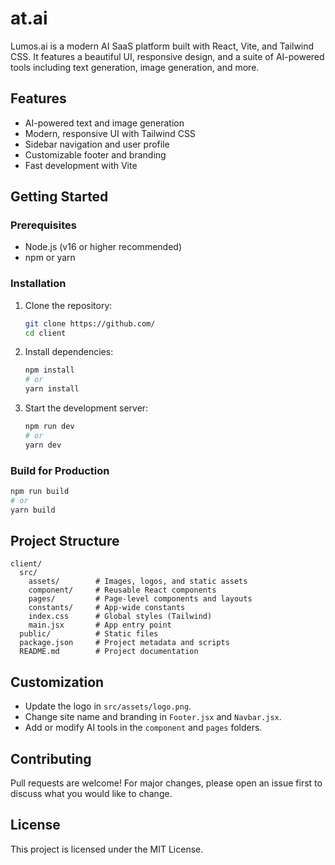 # at.ai

Lumos.ai is a modern AI SaaS platform built with React, Vite, and Tailwind CSS. It features a beautiful UI, responsive design, and a suite of AI-powered tools including text generation, image generation, and more.

## Features
- AI-powered text and image generation
- Modern, responsive UI with Tailwind CSS
- Sidebar navigation and user profile
- Customizable footer and branding
- Fast development with Vite

## Getting Started

### Prerequisites
- Node.js (v16 or higher recommended)
- npm or yarn

### Installation
1. Clone the repository:
   ```sh
   git clone https://github.com/
   cd client
   ```
2. Install dependencies:
   ```sh
   npm install
   # or
   yarn install
   ```
3. Start the development server:
   ```sh
   npm run dev
   # or
   yarn dev
   ```

### Build for Production
```sh
npm run build
# or
yarn build
```

## Project Structure
```
client/
  src/
    assets/        # Images, logos, and static assets
    component/     # Reusable React components
    pages/         # Page-level components and layouts
    constants/     # App-wide constants
    index.css      # Global styles (Tailwind)
    main.jsx       # App entry point
  public/          # Static files
  package.json     # Project metadata and scripts
  README.md        # Project documentation
```

## Customization
- Update the logo in `src/assets/logo.png`.
- Change site name and branding in `Footer.jsx` and `Navbar.jsx`.
- Add or modify AI tools in the `component` and `pages` folders.

## Contributing
Pull requests are welcome! For major changes, please open an issue first to discuss what you would like to change.

## License
This project is licensed under the MIT License.
